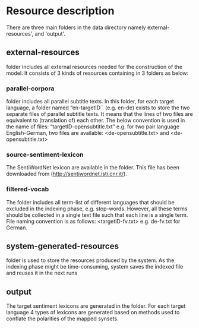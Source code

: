 # Resource description

There are three main folders in the data directory namely external-resources', <system-generated-resources> and 'output'.

## external-resources

<external-resources> folder includes all external resources needed for the construction of the model. It consists of 3 kinds of resources containing in 3 folders as below:

### parallel-corpora 

<parallel-corpora> folder includes all parallel subtitle texts. In this folder, for each target language, a folder named “en-targetID`` (e.g. en-de) exists to store the two separate files of parallel subtitle texts. It means that the lines of two files are equivalent to (translation of) each other. The below convention is used in the name of files:
 “targetID-opensubtitle.txt” e.g. for two pair language English-German, two files are available: <de-opensubtitle.txt> and <de-opensubtitle.txt>
 
### source-sentiment-lexicon

The SentiWordNet lexicon are available in the <source-sentiment-lexicon> folder. This file has been downloaded from (http://sentiwordnet.isti.cnr.it/).

### filtered-vocab

The folder <filtered-vocab> includes all term-list of different languages that should be excluded in the indexing phase, e.g. stop-words. However, all these terms should be collected in a single text file such that each line is a single term. File naming convention is as follows: <targetID-fv.txt> e.g. de-fv.txt for German.

## system-generated-resources

<system-generated-resources> folder is used to store the resources produced by the system. As the indexing phase might be time-consuming, system saves the indexed file and reuses it in the next runs 

## output

The target sentiment lexicons are generated in the <output> folder. For each target language 4 types of lexicons are generated based on methods used to conflate the polarities of the mapped synsets.

